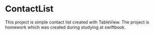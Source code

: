 # ContactList
This project is simple contact list created with TableView.
The project is homework which was created during studying at swiftbook.
